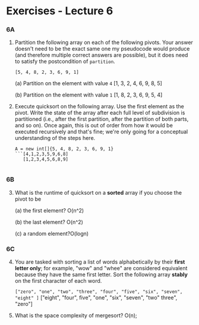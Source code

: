# Exercises - Lecture 6

### 6A

1. Partition the following array on each of the following pivots. Your answer doesn't need to be the exact same one my pseudocode would produce (and therefore multiple correct answers are possible), but it does need to satisfy the postcondition of `partition`.

   `[5, 4, 8, 2, 3, 6, 9, 1]`

   (a) Partition on the element with value `4` [1, 3, 2, 4, 6, 9, 8, 5]

   (b) Partition on the element with value `1` [1, 8, 2, 3, 6, 9, 5, 4]

2. Execute quicksort on the following array. Use the first element as the pivot. Write the state of the array after each full level of subdivision is partitioned (i.e., after the first partition, after the partition of both parts, and so on). Once again, this is out of order from how it would be executed recursively and that's fine; we're only going for a conceptual understanding of the steps here. 

   ```
   A = new int[]{5, 4, 8, 2, 3, 6, 9, 1}
   ```[4,1,2,3,5,9,6,8]
      [1,2,3,4,5,6,8,9]


### 6B

3. What is the runtime of quicksort on a **sorted** array if you choose the pivot to be

   (a) the first element? O(n^2)

   (b) the last element? O(n^2)

   (c) a random element?O(logn)

### 6C

4. You are tasked with sorting a list of words alphabetically by their **first letter only**; for example, "wow" and "whee" are considered equivalent  because they have the same first letter. Sort the following array **stably** on the first character of each word.

   `["zero", "one", "two", "three", "four", "five", "six", "seven", "eight" ]`
["eight", "four", five", "one", "six", "seven", "two" three", "zero"]
5. What is the space complexity of mergesort?
O(n);
